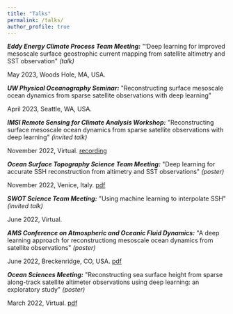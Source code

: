 ```yaml
---
title: "Talks"
permalink: /talks/
author_profile: true
---
```


***Eddy Energy Climate Process Team Meeting:*** "‘Deep learning for improved mesoscale surface geostrophic current mapping from
satellite altimetry and SST observation" *(talk)*

May 2023, Woods Hole, MA, USA.

***UW Physical Oceanography Seminar:*** "Reconstructing surface mesoscale ocean dynamics from sparse satellite observations with deep learning"

April 2023, Seattle, WA, USA.

***IMSI Remote Sensing for Climate Analysis Workshop:*** "Reconstructing surface mesoscale ocean dynamics from sparse satellite observations with deep learning" *(invited talk)*

November 2022, Virtual.
[recording](https://www.imsi.institute/activities/remote-sensing-for-climate-analysis/)

***Ocean Surface Topography Science Team Meeting:*** "Deep learning for accurate SSH reconstruction from altimetry and SST observations" *(poster)*

November 2022, Venice, Italy.
[pdf](https://drive.google.com/file/d/1c5vaGRO4kHFbUnPFVyCXvNFuZcSaWzwN/view?usp=sharing)

***SWOT Science Team Meeting:*** "Using machine learning to interpolate SSH" *(invited talk)*

June 2022, Virtual.

***AMS Conference on Atmospheric and Oceanic Fluid Dynamics:*** "A deep learning approach for reconstructiong mesoscale ocean dynamics from satellite observations" *(poster)*

June 2022, Breckenridge, CO, USA.
[pdf](https://drive.google.com/file/d/1kuliRx7G1-QXx5DOXx1sazlQIfrJ_1wQ/view?usp=sharing)

***Ocean Sciences Meeting:*** "Reconstructing sea surface height from sparse along-track satellite altimeter observations using deep learning: an exploratory study" *(poster)*

March 2022, Virtual.
[pdf](https://drive.google.com/file/d/1c9LcMSuLKlcDWd_jzdtFQUeRYkF5-Vie/view?usp=sharing)